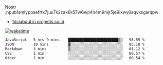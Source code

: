 Nostr :npub1amlyppaefrtx7juu7k2zax6k57w6wp4h4m9mjr5je9lxwy6aqvxsgarqpw


- [fdciabdul in projects.co.id](https://projects.co.id/public/browse_users/view/496e26/fdciabdul)



[![wakatime](https://wakatime.com/badge/user/87646243-158a-4241-a3cb-668e1fa2dbb8.svg)](https://wakatime.com/@87646243-158a-4241-a3cb-668e1fa2dbb8)
<!--START_SECTION:waka-->

```txt
JavaScript   5 hrs 9 mins    ███████████████████████▒░   93.59 %
JSON         10 mins         ▓░░░░░░░░░░░░░░░░░░░░░░░░   03.18 %
Markdown     3 mins          ▒░░░░░░░░░░░░░░░░░░░░░░░░   01.12 %
CSS          1 min           ░░░░░░░░░░░░░░░░░░░░░░░░░   00.57 %
Other        1 min           ░░░░░░░░░░░░░░░░░░░░░░░░░   00.54 %
```

<!--END_SECTION:waka-->
